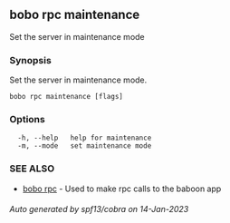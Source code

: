 ## bobo rpc maintenance

Set the server in maintenance mode

### Synopsis

Set the server in maintenance mode.

```
bobo rpc maintenance [flags]
```

### Options

```
  -h, --help   help for maintenance
  -m, --mode   set maintenance mode
```

### SEE ALSO

* [bobo rpc](bobo_rpc.md)	 - Used to make rpc calls to the baboon app

###### Auto generated by spf13/cobra on 14-Jan-2023
